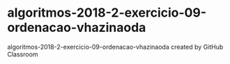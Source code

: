 # algoritmos-2018-2-exercicio-09-ordenacao-vhazinaoda
algoritmos-2018-2-exercicio-09-ordenacao-vhazinaoda created by GitHub Classroom
